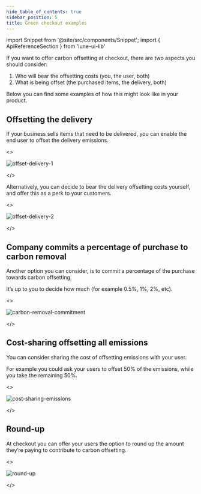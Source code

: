 ```yaml
---
hide_table_of_contents: true
sidebar_position: 5
title: Green checkout examples
---
```


<head>
<meta property="og:image" content="https://docs.lune.co/img/green-checkout-preview.png" />
<meta property="twitter:image" content="https://docs.lune.co/img/green-checkout-preview.png" />
</head>

import Snippet  from '@site/src/components/Snippet';
import { ApiReferenceSection } from 'lune-ui-lib'

<div className="sections">

<ApiReferenceSection>

<div className="paragraphSections">

<div>

If you want to offer carbon offsetting at checkout, there are two aspects you should consider:
1. Who will bear the offsetting costs (you, the user, both)
2. What is being offset (the purchased items, the delivery, both)

Below you can find some examples of how this might look like in your product.

</div>
<div>

## Offsetting the delivery

If your business sells items that need to be delivered, you can enable the end user to offset the delivery emissions.

</div>
</div>

<>

![offset-delivery-1](/img/offset-delivery-1.png)

</>

</ApiReferenceSection>

<ApiReferenceSection>

<div className="paragraphSections">

<div>

Alternatively, you can decide to bear the delivery offsetting costs yourself, and offer this as a perk to your customers.

</div>
</div>

<>

![offset-delivery-2](/img/offset-delivery-2.png)

</>

</ApiReferenceSection>

<ApiReferenceSection>

<div className="paragraphSections">

<div>

## Company commits a percentage of purchase to carbon removal

Another option you can consider, is to commit a percentage of the purchase towards carbon offsetting.

It’s up to you to decide how much (for example 0.5%, 1%, 2%, etc).

</div>
</div>

<>

![carbon-removal-commitment](/img/carbon-removal-commitment.png)

</>

</ApiReferenceSection>

<ApiReferenceSection>

<div className="paragraphSections">

<div>

## Cost-sharing offsetting all emissions

You can consider sharing the cost of offsetting emissions with your user.

For example you could ask your users to offset 50% of the emissions, while you take the remaining 50%.

</div>
</div>

<>

![cost-sharing-emissions](/img/cost-sharing-emissions.png)

</>

</ApiReferenceSection>

<ApiReferenceSection>

<div className="paragraphSections">

<div>

## Round-up

At checkout you can offer your users the option to round up the amount they’re paying to contribute to carbon offsetting.

</div>
</div>

<>

![round-up](/img/round-up.png)

</>

</ApiReferenceSection>

</div>
